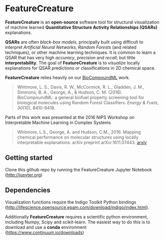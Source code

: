 # FeatureCreature

**FeatureCreature**  is an **open-source** software tool for structural visualization of machine learned **Quantitative Structure Activity Relationships (QSARs)** explanations.

**QSARs** are often *black-box models*, principally built using difficult to interpret *Artificial Neural Networks*, *Random Forests* (and related techniques), or other machine learning techniques. It is common to learn a QSAR that has very high *accuracy*, *precision* and *recall*; but little **interpretability**. The goal of **FeatureCreature** is to *visualize* locally explanations for QSAR predictions or classifications in 2D chemical space.

**FeatureCreature** relies heavily on our [BioCompoundML](http://pubs.acs.org/doi/abs/10.1021/acs.energyfuels.6b01952) work. 

>Whitmore, L. S., Davis, R. W., McCormick, R. L., Gladden, J. M., Simmons, B. A., George, A., & Hudson, C. M. (2016). BioCompoundML: a general biofuel property screening tool for biological molecules using Random Forest Classifiers. *Energy & Fuels, 30*(10), 8410-8418.

Parts of this work was presented at the 2016 NIPS Workshop on Interpretable Machine Learning in Complex Systems

>Whitmore, L.S., George, A. and Hudson, C.M., 2016. Mapping chemical performance on molecular structures using locally interpretable explanations. arXiv preprint arXiv:1611.07443. [arxiv](https://arxiv.org/abs/1611.07443)

## Getting started

Clone this github repo by running the FeatureCreature Jupyter Notebook (http://jupyter.org)

## Dependencies

Visualization functions require the Indigo Toolkit Python bindings (http://lifescience.opensource.epam.com/download/indigo/index.html).

Additionally **FeatureCreature** requires a scientific python environment, including Numpy, Scipy and scikit-learn. The easiest way to do this is to download and use a **conda** environment (https://www.continuum.io/downloads)